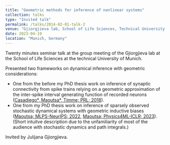 ```yaml
---
title: "Geometric methods for inference of nonlinear systems"
collection: talks
type: "Invited talk"
permalink: /talks/2014-02-01-talk-2
venue: "Gjiorgjieva lab, School of Life Sciences, Technical University of Munich"
date: 2023-04-19
location: "Munich, Germany"
---
```


Twenty minutes seminar talk at the group meeting of the Gjiorgjieva lab at the School of Life Sciences at the technical University of Munich.

Presented two frameworks on dynamical inference with geometric considerations:
 - One from the before my PhD thesis work on inference of synaptic connectivity from spike trains relying on a geometric approximation of the inter-spike interval generating function of recorded neurons ([Casadiego\*, Maoutsa\*, Timme; PRL; 2018](https://drive.google.com/file/d/1QAjTnnOx4pykA_7WAnuApRMgdmWtGrIR/view)).
 - One from my PhD thesis work on inference of sparsely observed stochastic dynamical systems with geometric inductive biases ([Maoutsa; MLPS-NeurIPS; 2022](https://arxiv.org/abs/2301.08102), [Maoutsa; Physics4ML-ICLR; 2023](https://arxiv.org/abs/2304.00423)).
(Short intuitve description due to the unfamiliarity of most of the audience with stochastic dynamics and path integrals.)

Invited by Julijana Gjiorgjieva.

